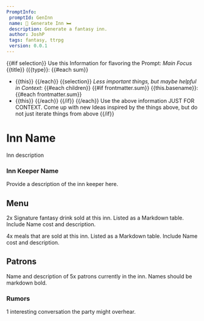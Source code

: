 ```yaml
---
PromptInfo:
 promptId: GenInn
 name: 🍻 Generate Inn 🛏️
 description: Generate a fantasy inn. 
 author: JoshP
 tags: fantasy, ttrpg
 version: 0.0.1
---
```


{{#if selection}}
Use this Information for flavoring the Prompt:
*Main Focus*
{{title}} ({{type}}:
{{#each sum}}
- {{this}}
{{/each}}
{{selection}}
*Less important things, but maybe helpful in Context*:
{{#each children}}
{{#if frontmatter.sum}}
{{this.basename}}:
{{#each frontmatter.sum}}
- {{this}}
{{/each}}
{{/if}}
{{/each}}
Use the above information JUST FOR CONTEXT. Come up with new Ideas inspired by the things above, but do not just iterate things from above
{{/if}}

# Inn Name
Inn description

### Inn Keeper Name 
Provide a description of the inn keeper here. 

## Menu
2x Signature fantasy drink sold at this inn. Listed as a Markdown table. Include Name cost and description. 

4x meals that are sold at this inn. Listed as a Markdown table. Include Name cost and description. 

## Patrons
Name and description of 5x patrons currently in the inn. Names should be markdown bold. 

### Rumors
1 interesting conversation the party might overhear.

